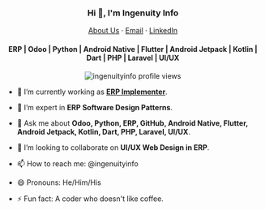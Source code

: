 <p align="center">
  <h3 align="center">Hi 👋, I'm Ingenuity Info</h3>
</p>
<p align="center">
    <a href="https://ingenuityinfo.in/about-us">About Us</a>
    ·
    <a href="mailto:contact@ingenuityinfo.in">Email</a>
    ·
    <a href="https://linkedin.com/in/ingenuityinfo">LinkedIn</a>
</p>
<p align="center">
  <h4 align="center">ERP | Odoo | Python | Android Native | Flutter | Android Jetpack | Kotlin | Dart | PHP | Laravel | UI/UX  </h4>
</p>

<p align="center"> 
  <img align="center" src="https://komarev.com/ghpvc/?username=ingenuityinfo&color=blue&style=flat-square" alt="ingenuityinfo profile views" />
</p>


- 🔭 I’m currently working as **[ERP Implementer](https://ingenuityinfo.in/)**.

- 🌱 I’m expert in **ERP Software Design Patterns**.

- 💬 Ask me about **Odoo, Python, ERP, GitHub, Android Native, Flutter, Android Jetpack, Kotlin, Dart, PHP, Laravel, UI/UX**.

- 💞️ I’m looking to collaborate on **UI/UX Web Design in ERP**.

- 📫 How to reach me: @ingenuityinfo

- 😄 Pronouns: He/Him/His

- ⚡ Fun fact: A coder who doesn't like coffee.


<!---
ingenuityinfo/ingenuityinfo is a ✨ special ✨ repository because its `README.md` (this file) appears on your GitHub profile.
You can click the Preview link to take a look at your changes.
--->
